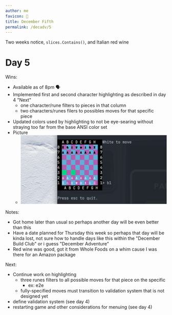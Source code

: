 ```yaml
---
author: me
favicon: 🏃
title: December Fifth
permalink: /decadv/5
---
```


Two weeks notice, `slices.Contains()`, and Italian red wine

# Day 5

Wins:
* Available as of 8pm 🗣️
* Implemented first and second character highlighting as described in day 4 "Next"
    * one character/rune filters to pieces in that column
    * two characters/runes filers to possibles moves for that specific piece
* Updated colors used by highlighting to not be eye-searing without straying too far from the base ANSI color set
* Picture
    * ![chess board inside terminal with B1 as player input and the potential moves for the knight at the position highlighted, proving the new feature works](/assets/dbc-day-5-possible-move-highlights.png)

Notes:
* Got home later than usual so perhaps another day will be even better than this
* Have a date planned for Thursday this week so perhaps that day will be kinda lost, not sure how to handle days like this within the "December Build Club" or i guess "December Adventure"
* Red wine was good, got it from Whole Foods on a whim cause I was there for an Amazon package

Next:
* Continue work on highlighting
    * three runes filters to all possible moves for that piece on the specific
        * ex: e2e
    * fully-specified moves must transition to validation system that is not designed yet
* define validation system (see day 4)
* restarting game and other considerations for menuing (see day 4)
